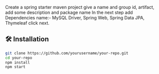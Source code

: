 

Create a spring starter maven project give a name and group id, artifact, add some description and package name 
In the next step add Dependencies name:- MySQL Driver, Spring Web, Spring Data JPA, Thymeleaf click next.






## 🛠️ Installation

```bash
git clone https://github.com/yourusername/your-repo.git
cd your-repo
npm install
npm start
